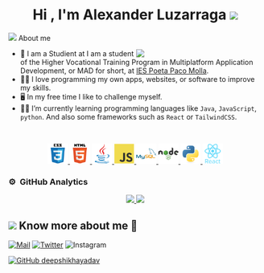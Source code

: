 <h1 align="center">Hi , I'm Alexander Luzarraga <img src="https://media.giphy.com/media/hvRJCLFzcasrR4ia7z/giphy.gif" width="35"></h1>
	
<picture><img src = "https://github.com/7oSkaaa/7oSkaaa/blob/main/Images/about_me.gif?raw=true" width = 50px></picture> About me

<picture> <img align="right" src="https://github.com/7oSkaaa/7oSkaaa/blob/main/Images/Right_Side.gif?raw=true" width = 250px></picture>

- :school: I am a Studient at I am a student of the Higher Vocational Training Program in Multiplatform Application Development, or MAD for short, at [IES Poeta Paco Molla](https://iespacomolla.es/).
- :technologist: I love programming my own apps, websites, or software to improve my skills.
- :desktop_computer: In my free time I like to challenge myself.
- :student: I’m currently learning programming languages like `Java`, `JavaScript`, `python`. And also some frameworks such as `React` or `TailwindCSS`.
<!--- :thinking: I’m currently open for a new `job opportunity`, this is [MY RESUME](http://lnkiy.in/Ahmed_Hossam_Resume).-->
<!-- - :boom: You can visit [MY WEBSITE](https://cutt.ly/Ahmed_Hossam_Website).-->
<br>
<p align="center"><a href="https://www.w3schools.com/css/" target="_blank"
    rel="noreferrer"> <img
      src="https://raw.githubusercontent.com/devicons/devicon/master/icons/css3/css3-original-wordmark.svg" alt="css3"
      width="40" height="40" /> </a> <a href="https://www.w3.org/html/" target="_blank" rel="noreferrer"> <img
      src="https://raw.githubusercontent.com/devicons/devicon/master/icons/html5/html5-original-wordmark.svg"
      alt="html5" width="40" height="40" /> </a> <a href="https://www.java.com" target="_blank" rel="noreferrer"> <img
      src="https://raw.githubusercontent.com/devicons/devicon/master/icons/java/java-original.svg" alt="java" width="40"
      height="40" /> </a> <a href="https://developer.mozilla.org/en-US/docs/Web/JavaScript" target="_blank"
    rel="noreferrer"> <img
      src="https://raw.githubusercontent.com/devicons/devicon/master/icons/javascript/javascript-original.svg"
      alt="javascript" width="40" height="40" /> </a> <a href="https://www.mysql.com/" target="_blank" rel="noreferrer"> <img
      src="https://raw.githubusercontent.com/devicons/devicon/master/icons/mysql/mysql-original-wordmark.svg"
      alt="mysql" width="40" height="40" /> </a> </a> <a href="https://nodejs.org" target="_blank" rel="noreferrer"> <img
      src="https://raw.githubusercontent.com/devicons/devicon/master/icons/nodejs/nodejs-original-wordmark.svg"
      alt="nodejs" width="40" height="40" /> </a> <a href="https://www.python.org" target="_blank" rel="noreferrer"> <img
      src="https://raw.githubusercontent.com/devicons/devicon/master/icons/python/python-original.svg" alt="python"
      width="40" height="40" /> </a> <a href="https://reactjs.org/" target="_blank" rel="noreferrer"> <img
      src="https://raw.githubusercontent.com/devicons/devicon/master/icons/react/react-original-wordmark.svg"
      alt="react" width="40" height="40" /> </a></p>



### ⚙️ &nbsp;GitHub Analytics

<p align="center">
<a href="https://github.com/AlexLB-Official">
  <img height="180em" src="https://github-readme-stats-eight-theta.vercel.app/api?username=AlexLB-Official&show_icons=true&theme=algolia&include_all_commits=true&count_private=true"/>
  <img height="180em" src="https://github-readme-stats-eight-theta.vercel.app/api/top-langs/?username=AlexLB-Official&layout=compact&langs_count=8&theme=algolia"/>
</a>
</p>

## <img src="https://media.tenor.com/images/7e96d994f29b388f63f7aa77ff2bea78/tenor.gif" width="25"> <b> Know more about me 👋</b>
  
[![Mail](https://img.shields.io/badge/-Say%20Hi!-black?style=for-the-badge&logo=gmail)](mailto:alexanderluzarraga.profesional@gmail.com)
[![Twitter](https://img.shields.io/badge/-Twitter-black?style=for-the-badge&logo=twitter)](https://x.com/alexander_lb11)
![Instagram](https://img.shields.io/badge/Instagram-%23E4405F.svg?style=for-the-badge&logo=Instagram&logoColor=white)
<!--[![Linkedin](https://img.shields.io/badge/-LinkedIn-black?style=for-the-badge&logo=Linkedin)](https://www.linkedin.com/in/deepshikha-yadav-27-10/)
[![Stack Overflow](https://img.shields.io/badge/-StackOverflow-black?style=for-the-badge&logo=StackOverflow)](https://stackoverflow.com/users/12636730/deepshikha-yadav?tab=topactivity)
[![Hackerrank](https://img.shields.io/badge/-Hackerrank-black?style=for-the-badge&logo=Hackerrank)](https://www.hackerrank.com/deepshikhayadav2?tab=topactivity)
[![Sololearn](https://img.shields.io/badge/-Sololearn-black?style=for-the-badge&logo=Sololearn)](https://www.sololearn.com/profile/18833908)-->



[![GitHub deepshikhayadav](https://img.shields.io/github/followers/AlexLB-Official?label=follow&style=social&logoColor=black)](https://github.com/AlexLB-Official)

